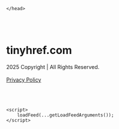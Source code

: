 <!DOCTYPE html>
<html data-adblockkey="MFwwDQYJKoZIhvcNAQEBBQADSwAwSAJBALquDFETXRn0Hr05fUP7EJT77xYnPmRbpMy4vk8KYiHnkNpednjOANJcaXDXcKQJN0nXKZJL7TciJD8AoHXK158CAwEAAQ==_gbAGR184fEiM1B5755cP0XcxN5xx/Cz0vuswEdCC9J37XwiVVLAYael3R1BuFquRoLQk+fWpVa4OTUgrWgNUqg==" xmlns="http://www.w3.org/1999/xhtml" lang="en">
<head>
    <meta http-equiv="Content-Type" content="text/html; charset=utf-8"/>
    <meta name="viewport" content="width=device-width, initial-scale=1, shrink-to-fit=no"/>
    <title>tinyhref.com</title>
    <style media="screen">
.asset_star0 {
	background: url('//d38psrni17bvxu.cloudfront.net/themes/assets/star0.gif') no-repeat center;
	width: 13px;
	height: 12px;
	display: inline-block;
}

.asset_star1 {
	background: url('//d38psrni17bvxu.cloudfront.net/themes/assets/star1.gif') no-repeat center;
	width: 13px;
	height: 12px;
	display: inline-block;
}

.asset_starH {
	background: url('//d38psrni17bvxu.cloudfront.net/themes/assets/starH.gif') no-repeat center;
	width: 13px;
	height: 12px;
	display: inline-block;
}

.sitelink {
	padding-right: 16px;
}

.sellerRatings a:link,
.sellerRatings a:visited,
.sellerRatings a:hover,
.sellerRatings a:active {
	text-decoration: none;
	cursor: text;
}

.sellerRatings {
	margin:0 0 3px 20px;
}

.sitelinkHolder {
	margin:-15px 0 15px 35px;
}

#ajaxloaderHolder {
	display: block;
	width: 24px;
	height: 24px;
	background: #fff;
	padding: 8px 0 0 8px;
	margin:10px auto;
	-webkit-border-radius: 4px;
	-moz-border-radius: 4px;
	border-radius: 4px;
}</style>    <style media="screen">
* {
    margin:0;padding:0
}

body {
    background:#101c36;
    font-family: sans-serif;
    text-align: center;
    font-size:1rem;
}

.header {
    padding:1rem 1rem 0;
    overflow:hidden;
}

h1 {
    color:#848484;
    font-size:1.5rem;
}

.header-text-color:visited,
.header-text-color:link,
.header-text-color {
    color:#848484;
}

.comp-is-parked {
  margin: 4px 0 2px;
}

.comp-sponsored {
  text-align: left;
  margin: 0 0 -1.8rem 4px;
}

.wrapper1 {
    margin:1rem;
}

.wrapper2 {
    background:url('//d38psrni17bvxu.cloudfront.net/themes/cleanPeppermintBlack_657d9013/img/bottom.png') no-repeat center bottom;
    padding-bottom:140px;
}

.wrapper3 {
    background:#fff;
    max-width:300px;
    margin:0 auto 1rem;
    padding-top:1px;
    padding-bottom:1px;
}

.onDesktop {
    display:none;
}

.tcHolder {
    padding-top: 2rem;
}

.adsHolder {
    margin: 1rem 0;
    padding-top: 2rem;
    overflow:hidden;
}

.footer {
    color:#626574;
    padding:2rem 1rem;
    font-size:.8rem;
    margin:0 auto;
    max-width:440px;
}

.footer a:link,
.footer a:visited {
    color:#626574;
}

.sale_link_bold a,
.sale_link,
.sale_link a {
    color:#626574 !important;
}

.searchHolder {
    padding:1px 0 1px 1px;
    margin:1rem auto;
    width: 95%;
    max-width: 500px;
}

@media screen and (min-width:600px) {

    .comp-is-parked,
    .comp-sponsored {
      color: #848484;
    }

    .comp-sponsored {
      margin-left: 0;
    }

    .wrapper1 {
        max-width:1500px;
        margin-left:auto;
        margin-right:auto;
    }

    .wrapper2 {
        background:url('//d38psrni17bvxu.cloudfront.net/themes/cleanPeppermintBlack_657d9013/img/arrows.png') no-repeat center top;
        padding-bottom:0;
        min-height:600px;
    }

    .wrapper3 {
        max-width:530px;
        background:none;
    }
}
</style>    <style media="screen">
.fallback-term-holder {
    display: inline-grid;
    grid-template-columns: 1fr;
    width: 100%;
    padding-top: 50px;
}

.fallback-term-link {
    grid-column: 1 / span 1; align-self: center;
    padding: 50px 13px 50px 13px; border-radius: 25px;
    border: 5px solid #ffffff; margin-bottom: 20px;
    background-color: rgb(17, 38, 77);
    text-decoration-line: none;
    font-size: 18px;
    font-weight: 700;
    color: #ffffff;
    text-align: left;
}

.fallback-arrow {
    float: right;
    width: 24px;
    height: 24px;
    background-image: url('data:image/svg+xml;base64,PHN2ZyBmaWxsPScjRDdEN0Q3JyBzdHlsZT0iZmxvYXQ6IHJpZ2h0IiB4bWxucz0iaHR0cDovL3d3dy53My5vcmcvMjAwMC9zdmciIGhlaWdodD0iMjQiIHZpZXdCb3g9IjAgMCAyNCAyNCIgd2lkdGg9IjI0Ij48cGF0aCBkPSJNMCAwaDI0djI0SDB6IiBmaWxsPSJub25lIi8+PHBhdGggZD0iTTUuODggNC4xMkwxMy43NiAxMmwtNy44OCA3Ljg4TDggMjJsMTAtMTBMOCAyeiIvPjwvc3ZnPg==');
}</style>
    
    </head>

<body id="afd"><div id="plBanner"><script id="parklogic" type="text/javascript" src="https://parking3.parklogic.com/page/enhance.js?pcId=12&pId=1129&domain=tinyhref.com" async></script></div>

<div class="wrapper1">
        <div class="wrapper2">
        <div class="wrapper3">
            <br/>
        <script async src="https://euob.youseasky.com/sxp/i/224f85302aa2b6ec30aac9a85da2cbf9.js" data-ch="AdsDeli - domain - landingpage" data-uvid="749f9e0b9796ee0e7901273c709d07fe8dbba321" class="ct_clicktrue_80705" data-jsonp="onCheqResponse"></script>
    <noscript>
        <iframe src="https://obseu.youseasky.com/ns/224f85302aa2b6ec30aac9a85da2cbf9.html?ch=AdsDeli%20-%20domain%20-%20landingpage"
                width="0" height="0" style="display:none"></iframe>
    </noscript>
<br/>
<div class="header" id="domainname">
        <h1>tinyhref.com</h1>
    </div>
                        <div class="tcHolder">
                <div id="tc"></div>
            </div>
        </div>
    </div>
            <div class="footer">
            2025 Copyright | All Rights Reserved.
<br/><br/>
<a href="javascript:void(0);" onClick="window.open('/privacy.html', 'privacy-policy', 'width=890,height=330,left=200,top=200,menubar=no,status=yes,toolbar=no').focus()" class="privacy-policy">
    Privacy Policy
</a>
<br/><br/>
<br/><br/>
    </div>
</div>

<script type="text/javascript" language="JavaScript">
    var tcblock = {
        // Required and steady
        'container': 'tc',
        'type': 'relatedsearch',
        'colorBackground': 'transparent',
        
        'number': 3,
        
        // Font-Sizes and Line-Heights
        'fontSizeAttribution': 14,
        'fontSizeTitle': 24,
        'lineHeightTitle': 34,
        // Colors
        'colorAttribution': '#aaa',
        'colorTitleLink': '#0277bd',
        // Alphabetically
        'horizontalAlignment': 'center',
        'noTitleUnderline': false,
        'rolloverLinkColor': '#01579b',
        'verticalSpacing': 10
    };
    var searchboxBlock = {
        'container': 'search',
        'type': 'searchbox',
        'fontSizeSearchInput': 12,
        'hideSearchInputBorder': false,
        'hideSearchButtonBorder': true,
        'fontSizeSearchButton': 13,
        'colorBackground': 'transparent',
        'colorSearchButton': '#0b3279',
        'colorSearchButtonText': '#fff'
    };
    </script>
<script type="text/javascript">let isAdult=false;         let containerNames=[];         let uniqueTrackingID='MTc1ODc4ODEzMS40MjYxOjgwY2E1NzZmZDQwNmM3OWNlNDEwZDhhMjgyMWJhOGM1ODRmMjM4MmI3Mzg1NDVjZTI0MWRmOTIwMmI1OTYxNzA6NjhkNGZhMjM2ODA3Zg==';         let search='';         let themedata='eyJhbGciOiJBMTI4S1ciLCJlbmMiOiJBMTI4Q0JDLUhTMjU2In0.tJ5iS-O8Eq6zoEZSTU_vMdIWwUJ2YUXqRV0P78_CtyEEyvVwD-JnqQ.HLchSvQhrS-vwXlId2sV-w.oPv83WdI5EUQ2w9qCmbJ8Ag_VvpfghKPBKtDz8py4RK749GqrOdb8SlxAGufXd3H1vETHewKWUFfQSJp3BiIWNEL-ZRGFQoeGUIZfFCbLwEuY-AZPa8bpo8qHzxkIJcRjLLDc2LgPVS8eUvwwus4dZBKMnaqcWvYRI43uR-DOFkfgmXUNJtRU3VMgyR4373Ma7bai0LV32icj2kvucBJpVg2fgM56xYVEX9c46fwSoyDvGkvI6cUgYLKtwIH0iVJ6k6ZH3LoIZBZGx6zKm595c0CGdH2Xxf8asoQgX_5r5K3_4Rf8S2ipEfuRTiIu7Us4xyNph-_3XCI24TaHH6lacJbL-VkC8fxqzxPCjSVBu0MATppzrwMCAJlzDHs_-AziM40kSvbSp5en2PLzua-eYvUuHRAaWgqCTRuQbu9CxVfcIOXxGZD9STQftGVhB_aUoWaixdkqzPpVZ9qEpWRIcRaIOjIAa6bFLil3zPYfHKqbTu9otrLq_PXD0_5xadXG2vZ_ixuIFcYjdM7fGYmsENPdL6tGn_X3lqIOWQrRPN_tLZ9CO0Xh52_bT5GNXxOW33aWGQf3xwFZ3nQj1B_visYbReQddhj6nuINHk9ngUaOxGDw1T7DGBtocepK-Qz.fe3Z56gzE5N1tkQxChENeQ';         let domain='tinyhref.com';         let scriptPath='';         let adtest='off';if(top.location!==location) { top.location.href=location.protocol + '//' + location.host + location.pathname + (location.search ? location.search + '&' : '?') + '_xafvr=OWNmMThhOGI5NDQzYTEzMTQyM2QzZGIyN2RmNTI0ZDI0ZWQ2NzhjZCw2OGQ0ZmEyMzZmOGU1'; }let pageLoadedCallbackTriggered = false;let fallbackTriggered = false;let formerCalledArguments = false;let pageOptions = {'pubId': 'dp-teaminternet01','resultsPageBaseUrl': '//' + location.host + '/?ts=','fontFamily': 'arial','optimizeTerms': true,'maxTermLength': 40,'adtest': true,'clicktrackUrl': '//' + location.host + '/munin/a/tr/click?','attributionText': 'Ads','colorAttribution': '#b7b7b7','fontSizeAttribution': 16,'attributionBold': false,'rolloverLinkBold': false,'fontFamilyAttribution': 'arial','adLoadedCallback': function(containerName, adsLoaded, isExperimentVariant, callbackOptions) {let data = {containerName: containerName,adsLoaded: adsLoaded,isExperimentVariant: isExperimentVariant,callbackOptions: callbackOptions,terms: pageOptions.terms};if (!adsLoaded || (containerName in containerNames)) {ajaxQuery(scriptPath + "/munin/a/tr/adloaded"+ "?toggle=adloaded"+ "&uid=" + encodeURIComponent(uniqueTrackingID)+ "&domain=" + encodeURIComponent(domain)+ "&data=" + encodeURIComponent(JSON.stringify(data)));}},'pageLoadedCallback': function (requestAccepted, status) {document.body.style.visibility = 'visible';pageLoadedCallbackTriggered = true;if ((status.faillisted === true || status.faillisted == "true" || status.blocked === true || status.blocked == "true" ) && status.error_code != 25) {ajaxQuery(scriptPath + "/munin/a/tr/block?domain=" + encodeURIComponent(domain) + "&caf=1&toggle=block&reason=other&uid=" + encodeURIComponent(uniqueTrackingID));}if (status.errorcode && !status.error_code) {status.error_code = status.errorcode;}if (status.error_code) {ajaxQuery(scriptPath + "/munin/a/tr/errorcode?domain=" + encodeURIComponent(domain) + "&caf=1&toggle=errorcode&code=" + encodeURIComponent(status.error_code) + "&uid=" + encodeURIComponent(uniqueTrackingID));if ([18, 19].indexOf(parseInt(status.error_code)) != -1 && fallbackTriggered == false) {fallbackTriggered = true;if (typeof loadFeed === "function") {window.location.href = '//' + location.host;}}if (status.error_code == 20) {window.location.replace("//dp.g.doubleclick.net/apps/domainpark/domainpark.cgi?client=" + encodeURIComponent((pageOptions.pubid.match(/^ca-/i) ? "" : "ca-") + pageOptions.pubid) + "&domain_name=" + encodeURIComponent(domain) + "&output=html&drid=" + encodeURIComponent(pageOptions.domainRegistrant));}}if (status.needsreview === true || status.needsreview == "true") {ajaxQuery(scriptPath + "/munin/a/tr/needsreview?domain=" + encodeURIComponent(domain) + "&caf=1&toggle=needsreview&uid=" + encodeURIComponent(uniqueTrackingID));}if ((status.adult === true || status.adult == "true") && !isAdult) {ajaxQuery(scriptPath + "/munin/a/tr/adult?domain=" + encodeURIComponent(domain) + "&caf=1&toggle=adult&uid=" + encodeURIComponent(uniqueTrackingID));} else if ((status.adult === false || status.adult == "false") && isAdult) {ajaxQuery(scriptPath + "/munin/a/tr/nonadult?domain=" + encodeURIComponent(domain) + "&caf=1&toggle=nonadult&uid=" + encodeURIComponent(uniqueTrackingID));}if (requestAccepted) {if (status.feed) {ajaxQuery(scriptPath + "/munin/a/tr/feed?domain=" + encodeURIComponent(domain) + "&caf=1&toggle=feed&feed=" + encodeURIComponent(status.feed) + "&uid=" + encodeURIComponent(uniqueTrackingID));}if (status.error_code) {ajaxQuery(scriptPath + "/munin/a/tr/answercheck/error?domain=" + encodeURIComponent(domain) + "&caf=1&toggle=answercheck&answer=error_" + encodeURIComponent(status.error_code) + "&uid=" + encodeURIComponent(uniqueTrackingID));} else {ajaxQuery(scriptPath + "/munin/a/tr/answercheck/yes?domain=" + encodeURIComponent(domain) + "&caf=1&toggle=answercheck&answer=yes&uid=" + encodeURIComponent(uniqueTrackingID));}} else {ajaxQuery(scriptPath + "/munin/a/tr/answercheck/reject?domain=" + encodeURIComponent(domain) + "&caf=1&toggle=answercheck&answer=rejected&uid=" + encodeURIComponent(uniqueTrackingID));}}};let x = function (obj1, obj2) {if (typeof obj1 != "object")obj1 = {};for (let key in obj2)obj1[key] = obj2[key];return obj1;};function getXMLhttp() {let xmlHttp = null;try {xmlHttp = new XMLHttpRequest();} catch (e) {try {xmlHttp = new ActiveXObject("Msxml2.XMLHTTP");} catch (ex) {try {xmlHttp = new ActiveXObject("Microsoft.XMLHTTP");} catch (exc) {}}}return xmlHttp;}function ajaxQuery(url) {if (adtest == 'on') return false;xmlHttp = getXMLhttp();if (!xmlHttp) return ajaxBackfill(url);xmlHttp.open("GET", url, false);return xmlHttp.send(null);}function ajaxBackfill(url) {if (adtest == 'on') return false;if (url.indexOf("&toggle=browserjs") > -1) return false;try {let img = document.createElement('img');img.style.visibility = 'hidden';img.style.width = '1px';img.style.height = '1px';img.src = url + "&_t=" + new Date().getTime();document.body.appendChild(img);} catch (e) {}}ajaxQuery(scriptPath + "/munin/a/tr/browserjs?domain=" + encodeURIComponent(domain) + "&toggle=browserjs&uid=" + encodeURIComponent(uniqueTrackingID));x(pageOptions, {resultsPageBaseUrl: '//tinyhref.com/?ts=eyJhbGciOiJBMTI4S1ciLCJlbmMiOiJBMTI4Q0JDLUhTMjU2In0.tJ5iS-O8Eq6zoEZSTU_vMdIWwUJ2YUXqRV0P78_CtyEEyvVwD-JnqQ.HLchSvQhrS-vwXlId2sV-w.oPv83WdI5EUQ2w9qCmbJ8Ag_VvpfghKPBKtDz8py4RK749GqrOdb8SlxAGufXd3H1vETHewKWUFfQSJp3BiIWNEL-ZRGFQoeGUIZfFCbLwEuY-AZPa8bpo8qHzxkIJcRjLLDc2LgPVS8eUvwwus4dZBKMnaqcWvYRI43uR-DOFkfgmXUNJtRU3VMgyR4373Ma7bai0LV32icj2kvucBJpVg2fgM56xYVEX9c46fwSoyDvGkvI6cUgYLKtwIH0iVJ6k6ZH3LoIZBZGx6zKm595c0CGdH2Xxf8asoQgX_5r5K3_4Rf8S2ipEfuRTiIu7Us4xyNph-_3XCI24TaHH6lacJbL-VkC8fxqzxPCjSVBu0MATppzrwMCAJlzDHs_-AziM40kSvbSp5en2PLzua-eYvUuHRAaWgqCTRuQbu9CxVfcIOXxGZD9STQftGVhB_aUoWaixdkqzPpVZ9qEpWRIcRaIOjIAa6bFLil3zPYfHKqbTu9otrLq_PXD0_5xadXG2vZ_ixuIFcYjdM7fGYmsENPdL6tGn_X3lqIOWQrRPN_tLZ9CO0Xh52_bT5GNXxOW33aWGQf3xwFZ3nQj1B_visYbReQddhj6nuINHk9ngUaOxGDw1T7DGBtocepK-Qz.fe3Z56gzE5N1tkQxChENeQ',hl: 'en',kw: '',terms: '',uiOptimize: true, channel: 'bucket007,bucket102,bucket077', pubId: 'dp-teaminternet09_3ph',adtest: 'off',personalizedAds: false,clicktrackUrl: 'https://tinyhref.com/munin/a/tr/click' + '?click=caf' + '&domain=tinyhref.com&uid=MTc1ODc4ODEzMS40MjYxOjgwY2E1NzZmZDQwNmM3OWNlNDEwZDhhMjgyMWJhOGM1ODRmMjM4MmI3Mzg1NDVjZTI0MWRmOTIwMmI1OTYxNzA6NjhkNGZhMjM2ODA3Zg%3D%3D&ts=eyJhbGciOiJBMTI4S1ciLCJlbmMiOiJBMTI4Q0JDLUhTMjU2In0.tJ5iS-O8Eq6zoEZSTU_vMdIWwUJ2YUXqRV0P78_CtyEEyvVwD-JnqQ.HLchSvQhrS-vwXlId2sV-w.oPv83WdI5EUQ2w9qCmbJ8Ag_VvpfghKPBKtDz8py4RK749GqrOdb8SlxAGufXd3H1vETHewKWUFfQSJp3BiIWNEL-ZRGFQoeGUIZfFCbLwEuY-AZPa8bpo8qHzxkIJcRjLLDc2LgPVS8eUvwwus4dZBKMnaqcWvYRI43uR-DOFkfgmXUNJtRU3VMgyR4373Ma7bai0LV32icj2kvucBJpVg2fgM56xYVEX9c46fwSoyDvGkvI6cUgYLKtwIH0iVJ6k6ZH3LoIZBZGx6zKm595c0CGdH2Xxf8asoQgX_5r5K3_4Rf8S2ipEfuRTiIu7Us4xyNph-_3XCI24TaHH6lacJbL-VkC8fxqzxPCjSVBu0MATppzrwMCAJlzDHs_-AziM40kSvbSp5en2PLzua-eYvUuHRAaWgqCTRuQbu9CxVfcIOXxGZD9STQftGVhB_aUoWaixdkqzPpVZ9qEpWRIcRaIOjIAa6bFLil3zPYfHKqbTu9otrLq_PXD0_5xadXG2vZ_ixuIFcYjdM7fGYmsENPdL6tGn_X3lqIOWQrRPN_tLZ9CO0Xh52_bT5GNXxOW33aWGQf3xwFZ3nQj1B_visYbReQddhj6nuINHk9ngUaOxGDw1T7DGBtocepK-Qz.fe3Z56gzE5N1tkQxChENeQ&adtest=off' });x(pageOptions, [] );x(pageOptions, { domainRegistrant:'as-drid-2204919519437054' } );function loadFeed() {let s = document.createElement('script');let blurredTerms = document.getElementById('blurred-terms');if (blurredTerms !== null) {blurredTerms.style.display = "none";}s.src = '//www.google.com/adsense/domains/caf.js?abp=1&adsdeli=true';document.body.appendChild(s);let a = Array.prototype.slice.call(arguments);s.onload = function () {let c = google.ads.domains.Caf;switch (a.length) {case 1:return new c(a[0]);case 2:return new c(a[0], a[1]);case 3:return new c(a[0], a[1], a[2]);case 4:return new c(a[0], a[1], a[2], a[3]);case 5:return new c(a[0], a[1], a[2], a[3], a[4]);}return c.apply(null, a);};}</script>
<script type="text/javascript">
var ls = function(xhr, token) {
    xhr.onreadystatechange = function () {
        if (xhr.readyState === XMLHttpRequest.DONE) {
            if (xhr.status >= 200 && xhr.status <= 400) {
                if (xhr.responseText.trim() === '') {
                    return;
                }
    
                console.log(JSON.parse(xhr.responseText))
            } else {
                console.log('There was a problem with the request.');
            }
        }
    }
    
    xhr.open('GET', '/munin/a/l' + 's?t=68d4fa23&token=' + encodeURI(token), true);
    xhr.send();
};
ls(new XMLHttpRequest(), '749f9e0b9796ee0e7901273c709d07fe8dbba321');
if (typeof window.chronosfailed === 'function') { window.chronosfailed(); }
</script>

<script type='text/javascript'>x(pageOptions, { "styleId":5837883959});</script>
<script>
    function getLoadFeedArguments() {
        let arguments = [
            pageOptions
        ];

        let possibleArguments = ['adblock', 'adblock1', 'adblock2', 'tcblock', 'searchboxBlock', 'rtblock', 'rsblock', 'searchblock'];
        for (let i = 0; i < possibleArguments.length; i++) {
            if (typeof this[possibleArguments[i]] !== 'undefined') {
                arguments.push(this[possibleArguments[i]]);
            }
        }

        return arguments;
    }
</script>

    <script>
        loadFeed(...getLoadFeedArguments());
    </script>
</body>
</html>
